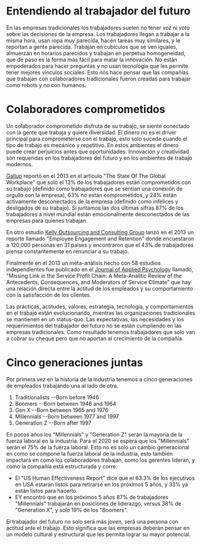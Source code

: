 # Entendiendo al trabajador del futuro
En las empresas tradicionales los trabajadores suelen no tener voz ni voto sobre las decisiones de la empresa. 
Los trabajadores llegan a trabajar a la misma hora, usan ropa muy parecida, hacen tareas muy similares, y le reportan a gente parecida. Trabajan en cubículos que se ven iguales, almuerzan en horarios parecidos y trabajan en perpetua homogeneidad, que de paso es la forma más fácil para matar la innovación.
No están empoderados para hacer preguntas y no usan tecnología que les permite tener mejores vínculos sociales.
Esto nos hace pensar que las compañías que trabajan con colaboradores tradicionales fueron creadas para trabajar como robots y no con humanos.

# Colaboradores comprometidos
Un colaborador comprometido disfruta de su trabajo, se siente conectado con la gente que trabaja y quiere diversidad. El dinero no es el driver principal para comprometerse con el trabajo, esto solo sucede cuando el tipo de trabajo es mecánico y repetitivo. En estos ambientes el dinero puede crear perjuicios antes que oportunidades. Innovación y creatividad son requeridas en los trabajadores del futuro y en los ambientes de trabajo modernos.

[Gallup](http://www.gallup.com/) reportó en el 2013 en el artículo "The State Of The Global Workplace" que solo el 13% de los trabajadores están comprometidos con su trabajo (definido como trabajadores que se sentían una conexión de orgullo con la empresa), 63% no están comprometidos, y 24% están activamente desconectados de la empresa (definido como infelices y desligados de su trabajo). Si juntamos las dos últimas sifras 87% de los trabajadores a nivel mundial están emocionalmente desconectados de las empresas para quienes trabajan.

En otro estudio [Kelly Outsourcing and Consulting Group](http://www.kellyservices.co.in/) lanzó en el 2013 un reporte llamado "Employee Engagement and Retention" donde encuestaron a 120,000 personas en 31 países y encontraron que el 43% de trabajadores piensa constantemente en renunciar a su trabajo.

Finalmente en el 2013 un meta-análisis hecho con 58 estudios independientes fue publicado en el [Journal of Applied Psychology](http://www.apa.org/pubs/journals/apl/) llamado, "Missing Link in the Service Profit Chain: A Meta-Analitic Review of the Antecedents, Consequences, and Moderators of Service Climate" que hay una relación directa entre la actitud de los empleados y su comportamiento con la satisfacción de los clientes.

Las prácticas, actitudes, valores, estrategia, tecnología, y comportamientos en el trabajo están evolucionando, mientras las organizaciones tradicionales se mantienen en un status-quo. 
Las expectativas, las necesidades y los requerimientos del trabajador del futuro no se están cumpliendo en las empresas tradicionales. Como resultado tenemos trabajadores que solo van a cobrar su cheque pero que no aportan al crecimiento de la compañía.

# Cinco generaciones juntas
Por primera vez en la historia de la industria tenemos a cinco generaciones de empleados trabajando una al lado de otra.
1. Traditionalists --Born before 1946
2. Boomers --Born between 1946 and 1964
3. Gen X --Born between 1965 and 1976
4. Millennials  --Born between 1977 and 1997
5. Generation Z --Born after 1997

En pocos años los "Millennials" y "Generation Z" serán la mayoría de la fuerza laboral en la industria. Para el 2020 se espera que los "Millennials" serán el 75% de la fuerza laboral. Esto no es solo un cambio generacional en como se compone la fuerza laboral de la industria, esto también impactará en como los colaboradores trabajan, como los gerentes lideran, y como la compañía está estructurada y corre.

- El "US Human Effectiveness Report" dice que el 63.3% de los ejecutivos en USA estarán listos para retirarse en los próximos 5 años, y 33% ya están listos para hacerlo. 
- EY encontró que en los próximos 5 años 87% de trabajadores "Millennials" trabajarán en posiciones de liderazgo, versus 38% de "Generation X", y solo 19% de los "Boomers".

El trabajador del futuro no solo será más joven, será una persona con actitud ante el trabajo. Esto significa que las empresas deberán pensar en un modelo cultural y estructural que les permita lograr su mayor potencial.
 



 
